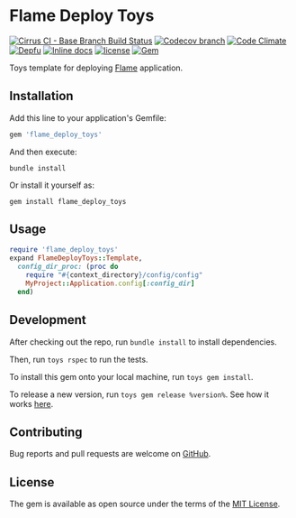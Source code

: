# Flame Deploy Toys

[![Cirrus CI - Base Branch Build Status](https://img.shields.io/cirrus/github/AlexWayfer/flame_deploy_toys?style=flat-square)](https://cirrus-ci.com/github/AlexWayfer/flame_deploy_toys)
[![Codecov branch](https://img.shields.io/codecov/c/github/AlexWayfer/flame_deploy_toys/master.svg?style=flat-square)](https://codecov.io/gh/AlexWayfer/flame_deploy_toys)
[![Code Climate](https://img.shields.io/codeclimate/maintainability/AlexWayfer/flame_deploy_toys.svg?style=flat-square)](https://codeclimate.com/github/AlexWayfer/flame_deploy_toys)
[![Depfu](https://img.shields.io/depfu/AlexWayfer/benchmark_toys?style=flat-square)](https://depfu.com/repos/github/AlexWayfer/flame_deploy_toys)
[![Inline docs](https://inch-ci.org/github/AlexWayfer/flame_deploy_toys.svg?branch=master)](https://inch-ci.org/github/AlexWayfer/flame_deploy_toys)
[![license](https://img.shields.io/github/license/AlexWayfer/flame_deploy_toys.svg?style=flat-square)](https://github.com/AlexWayfer/flame_deploy_toys/blob/master/LICENSE.txt)
[![Gem](https://img.shields.io/gem/v/flame_deploy_toys.svg?style=flat-square)](https://rubygems.org/gems/flame_deploy_toys)

Toys template for deploying [Flame](https://github.com/AlexWayfer/flame)
application.

## Installation

Add this line to your application's Gemfile:

```ruby
gem 'flame_deploy_toys'
```

And then execute:

```shell
bundle install
```

Or install it yourself as:

```shell
gem install flame_deploy_toys
```

## Usage

```ruby
require 'flame_deploy_toys'
expand FlameDeployToys::Template,
  config_dir_proc: (proc do
    require "#{context_directory}/config/config"
    MyProject::Application.config[:config_dir]
  end)
```

## Development

After checking out the repo, run `bundle install` to install dependencies.

Then, run `toys rspec` to run the tests.

To install this gem onto your local machine, run `toys gem install`.

To release a new version, run `toys gem release %version%`.
See how it works [here](https://github.com/AlexWayfer/gem_toys#release).

## Contributing

Bug reports and pull requests are welcome on [GitHub](https://github.com/AlexWayfer/flame_deploy_toys).

## License

The gem is available as open source under the terms of the
[MIT License](https://opensource.org/licenses/MIT).
